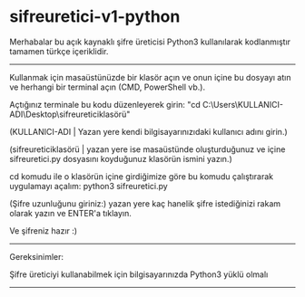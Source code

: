 # sifreuretici-v1-python
Merhabalar bu açık kaynaklı şifre üreticisi Python3 kullanılarak kodlanmıştır tamamen türkçe içeriklidir.

_____________________________________________________________________________________________________________________________________________


Kullanmak için masaüstünüzde bir klasör açın ve onun içine bu dosyayı atın ve herhangi bir terminal açın (CMD, PowerShell vb.).

Açtığınız terminale bu kodu düzenleyerek girin: "cd C:\Users\KULLANICI-ADI\Desktop\sifreureticiklasörü"

(KULLANICI-ADI | Yazan yere kendi bilgisayarınızıdaki kullanıcı adını girin.)

(sifreureticiklasörü | yazan yere ise masaüstünde oluşturduğunuz ve içine sifreuretici.py dosyasını koyduğunuz klasörün ismini yazın.)

cd komudu ile o klasörün içine girdiğimize göre bu komudu çalıştırarak uygulamayı açalım: python3 sifreuretici.py

(Şifre uzunluğunu giriniz:) yazan yere kaç hanelik şifre istediğinizi rakam olarak yazın ve ENTER'a tıklayın.

Ve şifreniz hazır :)

_____________________________________________________________________________________________________________________________________________

Gereksinimler:

Şifre üreticiyi kullanabilmek için bilgisayarınızda Python3 yüklü olmalı

_____________________________________________________________________________________________________________________________________________

